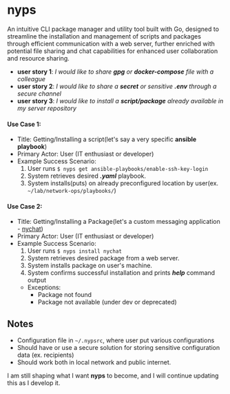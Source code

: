 # nyps 

An intuitive CLI package manager and utility tool built with Go, designed to streamline the installation and management of scripts and packages through efficient communication with a web server, further enriched with potential file sharing and chat capabilities for enhanced user collaboration and resource sharing.

- **user story 1**: *I would like to share **gpg** or **docker-compose** file with a colleague*
- **user story 2**: *I would like to share a **secret** or sensitive **.env** through a secure channel* 
- **user story 3**: *I would like to install a **script/package** already available in my server repository*
  
#### Use Case 1:
- Title: Getting/Installing a script(let's say a very specific **ansible playbook**)
- Primary Actor: User (IT enthusiast or developer)
- Example Success Scenario:
  1. User runs ```$ nyps get ansible-playbooks/enable-ssh-key-login```
  2. System retrieves desired ***.yaml*** playbook.
  3. System installs(puts) on already preconfigured location by user(ex. ```~/lab/network-ops/playbooks/```)


#### Use Case 2:
- Title: Getting/Installing a Package(let's a custom messaging application - [nychat](https://github.com/nyvia-projects/codename-nc))
- Primary Actor: User (IT enthusiast or developer)
- Example Success Scenario:
  1. User runs ```$ nyps install nychat```
  2. System retrieves desired package from a web server.
  3. System installs package on user's machine.
  4. System confirms successful installation and prints ***help*** command output
    - Exceptions:
        - Package not found
        - Package not available (under dev or deprecated)

## Notes

- Configuration file in ```~/.nypsrc```, where user put various configurations
- Should have or use a secure solution for storing sensitive configuration data (ex. recipients)
- Should work both in local network and public internet.

I am still shaping what I want **nyps** to become, and I will continue updating this as I develop it.